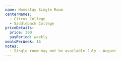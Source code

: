 ```yaml
---
name: Homestay Single Room
centerNames:
  - Citrus College
  - Saddleback College
priceDetails:
  price: 300
  payPeriod: weekly
mealsPerWeek: 16
notes:
  - Single room may not be available July - August
---
```

